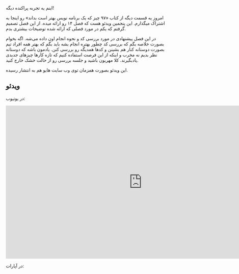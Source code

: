 اینم یه تجربه پراکنده دیگه!

امروز یه قسمت دیگه از کتاب «۹۷ چیز که یک برنامه نویس بهتر است بداند» رو اینجا به اشتراک میگذارم. این پنجمین ویدئو هست که فصل ۱۴ رو ارائه میده. از این فصل تصمیم گرفتم که یکم در مورد فصلی که ارائه شده توضیحات بیشتری بدم. 

در این فصل پیشنهادی در مورد بررسی کد و نحوه انجام اون داده می‌شه. اگه بخوام بصورت خلاصه بگم که بررسی کد چطور بهتره انجام بشه باید بگم که بهتر همه افراد تیم بصورت دوستانه کنار هم بشینن و کدها همدیگه رو بررسی کنن. یادمون باشه که دوستانه نظر بدیم نه مخرب و اینکه از این فرصت استفاده کنیم که تازه کارها چیزهای جدیدی یادبگیرند. کلا مهربون باشید و جلسه بررسی رو از حالت خشک خارج کنید.

این ویدئو بصورت همزمان توی وب سایت هایو هم به انتشار رسیده.

## ویدئو

در یوتیوب:

<iframe width="854" height="480" src="https://www.youtube.com/embed/4DqYzzZ9aVA" frameborder="0" allowfullscreen></iframe>

در آپارات:

<div id="14893370666128976"><script type="text/JavaScript" src="https://www.aparat.com/embed/VaQY1?data[rnddiv]=14893370666128976&data[responsive]=yes"></script></div>


